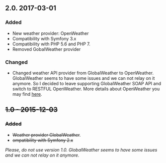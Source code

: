 
## **2.0.** 2017-03-01
### Added
- New weather provider: OpenWeather
- Compatibility with Symfony 3.x
- Compatibility with PHP 5.6 and PHP 7.
- Removed GobalWeather provider

### Changed
- Changed weather API provider from GlobalWeather to OpenWeather.  
GlobalWeather seems to have some issues and we can not relay on it anymore.
So I decided to leave supporting GlobalWeather SOAP API and switch to RESTFUL OpenWeather.
More details about OpenWeather you may find [here](http://openweathermap.org/).

## ~~1.0 - 2015-12-03~~
### ~~Added~~
- ~~Weather provider GlobalWeather~~.
- ~~ompatibility with Symfony 2.x~~

_Please, do not use version 1.0. GlobalWeather seems to have some issues and we can not relay on it anymore._